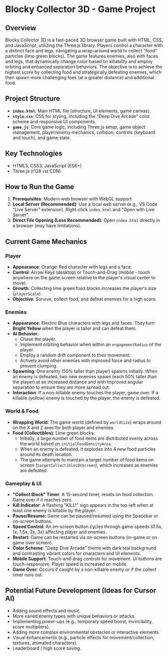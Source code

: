 # Blocky Collector 3D - Game Project

## Overview

Blocky Collector 3D is a fast-paced 3D browser game built with HTML, CSS, and JavaScript, utilizing the Three.js library. Players control a character with a distinct face and legs, navigating a wrap-around world to collect "food" particles (lime green blocks). The game features enemies, also with faces and legs, that dynamically change color based on killability and employ orbiting and enhanced separation behaviors. The objective is to achieve the highest score by collecting food and strategically defeating enemies, which then spawn more challenging foes (at a greater distance) and additional food.

## Project Structure

*   **`index.html`**: Main HTML file (structure, UI elements, game canvas).
*   **`style.css`**: CSS for styling, including the "Deep Dive Arcade" color scheme and responsive UI components.
*   **`game.js`**: Core game logic, including Three.js setup, game object management, player/enemy mechanics, collision, controls (keyboard and touch), and game state.

## Key Technologies

*   HTML5, CSS3, JavaScript (ES6+)
*   Three.js (r128 via CDN)

## How to Run the Game

1.  **Prerequisites**: Modern web browser with WebGL support.
2.  **Local Server (Recommended)**: Use a local web server (e.g., VS Code "Live Server" extension). Right-click `index.html` and "Open with Live Server".
3.  **Direct File Opening (Less Recommended)**: Open `index.html` directly in a browser (may have limitations).

## Current Game Mechanics

### Player
*   **Appearance**: Orange-Red character with legs and a face.
*   **Control**: Arrow Keys (desktop) or Touch-and-Drag (mobile - touch anywhere on the game screen relative to the player's visual center to move).
*   **Growth**: Collecting lime green food blocks increases the player's size (`playerScale`).
*   **Objective**: Survive, collect food, and defeat enemies for a high score.

### Enemies
*   **Appearance**: Electric Blue characters with legs and faces. They turn **Bright Yellow** when the player is taller and can defeat them.
*   **AI Behavior**:
    *   Chase the player.
    *   Implement orbiting behavior when within an `engagementRadius` of the player.
    *   Employ a random drift component to their movement.
    *   Actively avoid other enemies with improved force and radius to prevent clumping.
*   **Spawning**: One enemy (50% taller than player) spawns initially. When an enemy is defeated, two new enemies spawn (each 50% taller than the player) at an increased distance and with improved angular separation to ensure they are more spread out.
*   **Interaction**: If a non-killable enemy touches the player, game over. If a killable (yellow) enemy is touched by the player, the enemy is defeated.

### World & Food
*   **Wrapping World**: The game world (defined by `worldSize`) wraps around on the X and Z axes for both player and enemies.
*   **Food (Collectibles)**: Lime green blocks.
    *   Initially, a large number of food items are distributed evenly across the world based on `initialFoodDensityArea`.
    *   When an enemy is defeated, it explodes into 4 new food particles around its death location.
    *   The game attempts to maintain a target number of food items on screen (`targetCollectiblesOnScreen`), which increases as enemies are defeated.

### Gameplay & UI
*   **"Collect Block" Timer**: A 15-second timer, resets on food collection. Game over if it reaches zero.
*   **Kill Indicator**: A flashing "KILL!" sign appears in the top-left when at least one enemy is killable by the player.
*   **Pause/Resume**: Game can be paused/resumed using the Spacebar or on-screen buttons.
*   **Speed Control**: An on-screen button cycles through game speeds (0.5x, 1x, 1.5x, 2x, 3x) affecting player and enemies.
*   **Restart**: Game can be restarted via on-screen buttons (in-game or on game over screen).
*   **Color Scheme**: "Deep Dive Arcade" theme with dark teal background and contrasting vibrant colors for characters and UI elements.
*   **Mobile Support**: Touch-and-drag controls for movement. UI buttons are touch-responsive. Player speed is increased on mobile.
*   **Game Over**: Occurs if caught by a non-killable enemy or if the collect timer runs out.

## Potential Future Development (Ideas for Cursor AI)

*   Adding sound effects and music.
*   More varied enemy types with unique behaviors or attacks.
*   Implementing power-ups (e.g., temporary speed boost, invincibility, score multipliers).
*   Adding more complex environmental obstacles or interactive elements.
*   Visual enhancements (e.g., particle effects for movement/collection, textures, animated characters).
*   Leaderboard / high score saving.
